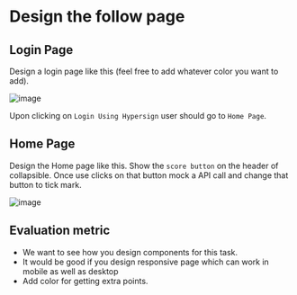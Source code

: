 # Design the follow page

## Login Page

Design a login page like this (feel free to add whatever color you want to add). 

![image](https://user-images.githubusercontent.com/15328561/132891836-8f36c52a-dd5b-4514-8dea-e45647989389.png)

Upon clicking on `Login Using Hypersign` user should go to `Home Page`.


## Home Page

Design the Home page like this. Show the `score button` on the header of collapsible. Once use clicks on that button mock a API call and change that button to tick mark. 

![image](https://user-images.githubusercontent.com/15328561/132891859-5fcb2064-2985-444b-86e2-d12754228707.png)

## Evaluation metric

- We want to see how you design components for this task.
- It would be good if you design responsive page which can work in mobile as well as desktop
- Add color for getting extra points.

